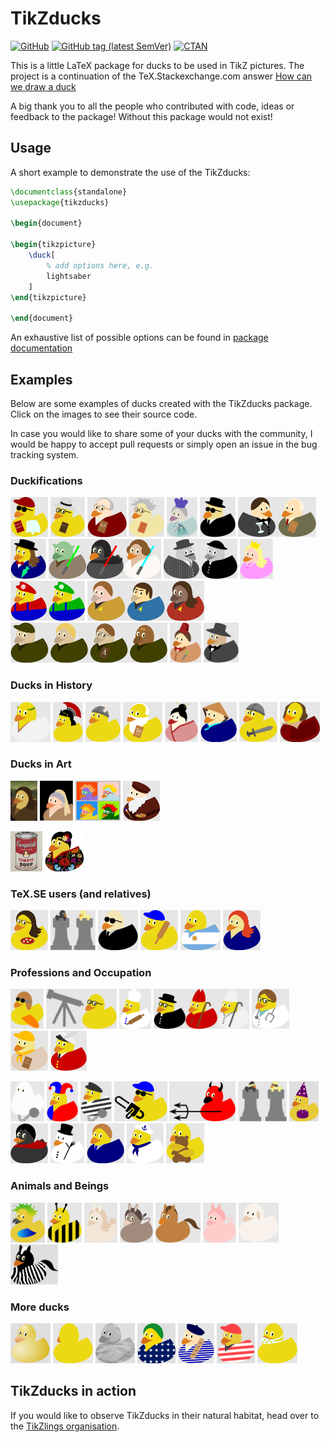 # TikZducks

[![GitHub](https://img.shields.io/github/license/samcarter/tikzducks.svg?color=blue)](http://www.latex-project.org/lppl.txt)
[![GitHub tag (latest SemVer)](https://img.shields.io/github/tag/samcarter/tikzducks.svg?label=current%20version)](https://github.com/samcarter/tikzducks/releases/latest)
[![CTAN](https://img.shields.io/ctan/v/tikzducks.svg)](https://ctan.org/pkg/tikzducks)

This is a little LaTeX package for ducks to be used in TikZ pictures. The project is a continuation of the TeX.Stackexchange.com answer [How can we draw a duck](https://tex.stackexchange.com/a/347458/36296)

A big thank you to all the people who contributed with code, ideas or feedback to the package! Without this package would not exist!

## Usage

A short example to demonstrate the use of the TikZducks:

```latex
\documentclass{standalone}
\usepackage{tikzducks}

\begin{document}
	
\begin{tikzpicture}
	\duck[
		% add options here, e.g.
		lightsaber
	]
\end{tikzpicture}	
	
\end{document}
```

An exhaustive list of possible options can be found in [package documentation](./documentation.pdf)

## Examples

Below are some examples of ducks created with the TikZducks package. Click on the images to see their source code.

In case you would like to share some of your ducks with the community, I would be happy to accept pull requests or simply open an issue in the bug tracking system.

<!--
<a href="./duckpond/.tex"><img src="./duckpond/.svg" alt=" Duck" height="64"></a>
-->

### Duckifications

<a href="./duckpond/Arthur.tex"><img src="./duckpond/Arthur.svg" alt="Arthur Quack" title="Arthur Quack" height="64"></a>
<a href="./duckpond/Hilbert.tex"><img src="./duckpond/Hilbert.svg" alt="Hilbert Duck" title="Hilbert Duck" height="64"></a>
<a href="./duckpond/Knuth.tex"><img src="./duckpond/Knuth.svg" alt="Duck E. Knuth" title="Duck E. Knuth" height="64"></a>
<a href="./duckpond/PaulinoVanDuck.tex"><img src="./duckpond/PaulinoVanDuck.svg" alt="Prof. Paulino van Duck" title="Prof. Paulino van Duck" height="64"></a>
<a href="./duckpond/QueenDuck.tex"><img src="./duckpond/QueenDuck.svg" alt="Queen Duck" title="Queen duck" height="64"></a>
<a href="./duckpond/DuckInBlack.tex"><img src="./duckpond/DuckInBlack.svg" alt="Duck in Black" title="Duck in Black" height="64"></a>
<a href="./duckpond/JamesDuck.tex"><img src="./duckpond/JamesDuck.svg" alt="JamesDuck and Q(ack)" title="James Duck and Q(ack)" height="64"></a>
<a href="./duckpond/MaryDuckings.tex"><img src="./duckpond/MaryDuckings.svg" alt="Mary Duckings" title="Mary Duckings" height="64"></a>
<a href="./duckpond/MayTheQuackBeWithYou.tex"><img src="./duckpond/MayTheQuackBeWithYou.svg" alt="May the Quack be with you" title="May the Quack be with you" height="64"></a>
<a href="./duckpond/Peppone.tex"><img src="./duckpond/Peppone.svg" alt="Peppone" title="Peppone" height="64"></a>
<a href="./duckpond/PrincessDuck.tex"><img src="./duckpond/PrincessDuck.svg" alt="Princess Duck" title="Princess Duck" height="64"></a>
<a href="./duckpond/SuperDuckBrothers.tex"><img src="./duckpond/SuperDuckBrothers.svg" alt="Super Duck Brothers" title="Super Duck Brothers" height="64"></a>
<a href="./duckpond/QuackLongAndProsper.tex"><img src="./duckpond/QuackLongAndProsper.svg" alt="Quack long and prosper" title="Quack long and prosper" height="64"></a>
<a href="./duckpond/StarDucks.tex"><img src="./duckpond/StarDucks.svg" alt="Star Ducks" title="Star Ducks" height="64"></a>
<a href="./duckpond/DuckWho.tex"><img src="./duckpond/DuckWho.svg" alt="Duck Who" title="Duck Who" height="64"></a>
<a href="./duckpond/Phantom.tex"><img src="./duckpond/Phantom.svg" alt="Phantom of the duckpond" title="Phantom of the duckpond" height="64"></a>

### Ducks in History

<a href="./duckpond/Ceasar.tex"><img src="./duckpond/Ceasar.svg" alt="Gajus Quackus Ceasar" title="Gajus Quackus Ceasar" height="64"></a>
<a href="./duckpond/RomanDuck.tex"><img src="./duckpond/RomanDuck.svg" alt="Roman Duck" title="Roman Duck" height="64"></a>
<a href="./duckpond/Viking.tex"><img src="./duckpond/Viking.svg" alt="Viking Duck" title="Viking Duck" height="64"></a>
<a href="./duckpond/Pythagoras.tex"><img src="./duckpond/Pythagoras.svg" alt="Pythagoras" title="Pythagoras" height="64"></a>
<a href="./duckpond/Geisha.tex"><img src="./duckpond/Geisha.svg" alt="Geisha Duck" title="Geisha Duck" height="64"></a>
<a href="./duckpond/Vietnam.tex"><img src="./duckpond/Vietnam.svg" alt="Vietnam Duck" title="Vietnam Duck" height="64"></a>
<a href="./duckpond/Knight.tex"><img src="./duckpond/Knight.svg" alt="Knight Duck" title="Knight Duck" height="64"></a>
<a href="./duckpond/Shakespeare.tex"><img src="./duckpond/Shakespeare.svg" alt="Shakespeare Duck" title="Shakespeare Duck" height="64"></a>

### Ducks in Art

<a href="./duckpond/MonaDuck.tex"><img src="./duckpond/MonaDuck.png" alt="Mona Duck" title="Mona Duck" height="64"></a>
<a href="./duckpond/GirlWithPearlEarring.tex"><img src="./duckpond/GirlWithPearlEarring.svg" alt="Duck with pearl earring" title="Duck with pearl earring" height="64"></a>
<a href="./duckpond/PopArt.tex"><img src="./duckpond/PopArt.svg" alt="Pop ArtArt" title="Pop Art" height="64"></a>
<a href="./duckpond/Leonardo.tex"><img src="./duckpond/Leonardo.svg" alt="Duck da Vinci" title="Duck da Vinci" height="64"></a>
<!--<a href="./duckpond/Monet.pdf"><img src="./duckpond/Monet.png" alt="Monets duck pond" title="Monets duck pond" height="64"></a>-->
<a href="./duckpond/Soup.tex"><img src="./duckpond/Soup.png" alt="Duck Soup" title="Douck Soup" height="64"></a>
<a href="./duckpond/Frida.tex"><img src="./duckpond/Frida.png" alt="Frida Quacko" title="Frida Quacko" height="64"></a>

### TeX.SE users (and relatives)

<a href="./duckpond/CarLaTeX.tex"><img src="./duckpond/CarLaTeX.svg" alt="CarLaTeX" title="CarLaTeX" height="64"></a>
<a href="./duckpond/Ulrike.tex"><img src="./duckpond/Ulrike.svg" alt="Ulrike Fischer" title="Ulrike Fischer" height="64"></a>
<a href="./duckpond/Gert.tex"><img src="./duckpond/Gert.svg" alt="Gert Fischer" title="Gert Fischer" height="64"></a>
<a href="./duckpond/Paulo.tex"><img src="./duckpond/Paulo.svg" alt="Paulo" title="Paulo" height="64"></a>
<a href="./duckpond/Manooooh.tex"><img src="./duckpond/Manooooh.svg" alt="Manooooh" title="Manooooh" height="64"></a>
<a href="./duckpond/Samcarter.tex"><img src="./duckpond/Samcarter.svg" alt="samcarter" title="samcarter" height="64"></a>

### Professions and Occupation

<a href="./duckpond/AirDuck.tex"><img src="./duckpond/AirDuck.svg" alt="AirDuck" title="AirDuck" height="64"></a>
<a href="./duckpond/AstroDuck.tex"><img src="./duckpond/AstroDuck.svg" alt="Astro Duck" title="Astro Duck" height="64"></a>
<a href="./duckpond/Chef.tex"><img src="./duckpond/Chef.svg" alt="Chef Duck" title="Chef Duck" height="64"></a>
<a href="./duckpond/ClergyDucks.tex"><img src="./duckpond/ClergyDucks.svg" alt="Clergy Ducks" title="Clergy Ducks" height="64"></a>
<a href="./duckpond/DuckMD.tex"><img src="./duckpond/DuckMD.svg" alt="Duck, MD" title="Duck, MD" height="64"></a>
<a href="./duckpond/DuckScout.tex"><img src="./duckpond/DuckScout.svg" alt="Duck Scout" title="Duck Scout" height="64"></a>
<a href="./duckpond/QueensSwanUpper.tex"><img src="./duckpond/QueensSwanUpper.svg" title="Queens Swan Upper" alt="Queens Swan Upper" height="64"></a>
<!--<a href="./duckpond/Surfer.svg"><img src="./duckpond/Surfer.svg" alt="Surfer Duck" title="Surfer Duck" height="64"></a>-->
<a href="./duckpond/Ghost.tex"><img src="./duckpond/Ghost.svg" alt="Ghost  Duck" title="Ghost  Duck" height="64"></a>
<a href="./duckpond/Harlequin.tex"><img src="./duckpond/Harlequin.svg" alt="Harlequin Duck" title="Harlequin Duck" height="64"></a>
<a href="./duckpond/Jailbird.tex"><img src="./duckpond/Jailbird.svg" alt="Jail Bird" title="Jail Bird" height="64"></a>
<a href="./duckpond/Chainsaw.tex"><img src="./duckpond/Chainsaw.svg" alt="Chainsaw Duck" title="Chainsaw Duck" height="64"></a>
<a href="./duckpond/Devil.tex"><img src="./duckpond/Devil.svg" alt="Devil Duck" title="Devil Duck" height="64"></a>
<a href="./duckpond/Ninja.tex"><img src="./duckpond/Ninja.svg" alt="Ninja Ducks" title="Ninja Ducks" height="64"></a>
<a href="./duckpond/PartyDuck.tex"><img src="./duckpond/PartyDuck.png" alt="Party Duck" title="Party Duck" height="64"></a>
<a href="./duckpond/Vampire.tex"><img src="./duckpond/Vampire.svg" alt="Vampire Duck" title="Vampire Duck" height="64"></a>
<a href="./duckpond/Snowduck.tex"><img src="./duckpond/Snowduck.svg" alt="Snowduck" title="Snowduck" height="64"></a>
<a href="./duckpond/OfficeDuck.tex"><img src="./duckpond/OfficeDuck.svg" alt="Office Duck" title="Office Duck" height="64"></a>
<a href="./duckpond/SailorDuck.tex"><img src="./duckpond/SailorDuck.svg" alt="Sailor Duck" title="Sailor Duck" height="64"></a>
<a href="./duckpond/DuckHug.tex"><img src="./duckpond/DuckHug.svg" alt="Duck Hug" title="Duck Hug" height="64"></a>

### Animals and Beings

<a href="./duckpond/AraraDuck.tex"><img src="./duckpond/AraraDuck.png" alt="Arara Duck" title="Arara Duck" height="64"></a>
<a href="./duckpond/BeeDuck.tex"><img src="./duckpond/BeeDuck.svg" alt="Bee Duck" title="Bee Duck" height="64"></a>
<a href="./duckpond/Bunny.tex"><img src="./duckpond/Bunny.svg" alt="Bunny Duck" title="Bunny Duck" height="64"></a>
<a href="./duckpond/Donkey.tex"><img src="./duckpond/Donkey.svg" alt="Donkey Duck" title="Donkey Duck" height="64"></a>
<a href="./duckpond/Horse.tex"><img src="./duckpond/Horse.svg" alt="Horse Duck" title="Horse Duck" height="64"></a>
<a href="./duckpond/Pig.tex"><img src="./duckpond/Pig.svg" alt="Pig Duck" title="Pig Duck" height="64"></a>
<a href="./duckpond/Sheep.tex"><img src="./duckpond/Sheep.svg" alt="Sheep Duck" title="Sheep Duck" height="64"></a>
<a href="./duckpond/Zebra2.tex"><img src="./duckpond/Zebra2.png" alt="Zebra Duck" title="Zebra Duck" height="64"></a>

### More ducks

<a href="./duckpond/3Dduck.tex"><img src="./duckpond/3Dduck.png" alt="3D Duck" title="3D Duck" height="64"></a>
<a href="./duckpond/Back.tex"><img src="./duckpond/Back.svg" alt="Backside" title="Backside" height="64"></a>
<a href="./duckpond/Churyumov-Gerasimenko.tex"><img src="./duckpond/Churyumov-Gerasimenko.png" alt="67P/Churyumov–Gerasimenko" title="67P/Churyumov–Gerasimenko" height="64"></a>
<a href="./duckpond/Brazil.tex"><img src="./duckpond/Brazil.png" alt="Brazil Duck" title="Brazil Duck" height="64"></a>
<a href="./duckpond/FrenchDuck.tex"><img src="./duckpond/FrenchDuck.svg" alt="French Duck" title="French Duck" height="64"></a>
<a href="./duckpond/YankeeDuck.tex"><img src="./duckpond/YankeeDuck.png" alt="Yankee Duck" title="Yankee Duck" height="64"></a>
<a href="./duckpond/Facemask.tex"><img src="./duckpond/Facemask.svg" alt="Face Mask Duck" title="Face Mask Duck" height="64"></a>
<!--<a href="./duckpond/Chess.tex"><img src="./duckpond/Chess.svg" alt="Chess" title="Chess" height="128"></a>
<a href="./duckpond/Vikings.tex"><img src="./duckpond/Vikings.svg" alt="Vikings" title="Vikings" height="128"></a>
<a href="./duckpond/GreatWall.tex"><img src="./duckpond/GreatWall.png" alt="Great Wall" title="Great Wall" height="128"></a>
<a href="./duckpond/Ferragosto.svg"><img src="./duckpond/Ferragosto.png" alt="Ferragosto" title="Ferragosto" height="128"></a>


<a href="./duckpond/Pacduck.tex"><img src="./duckpond/Pacduck.png" alt="Pacduck" title="Pacduck" height="64"></a>-->


## TikZducks in action

If you would like to observe TikZducks in their natural habitat, head over to the [TikZlings organisation](https://github.com/TikZlings/).
